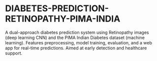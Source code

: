 # DIABETES-PREDICTION-RETINOPATHY-PIMA-INDIA
A dual-approach diabetes prediction system using Retinopathy images (deep learning CNN) and the PIMA Indian Diabetes dataset (machine learning). Features preprocessing, model training, evaluation, and a web app for real-time predictions. Aimed at early detection and healthcare support.
